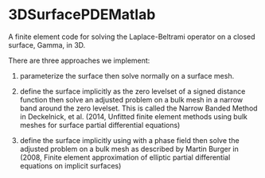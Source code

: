 # 3DSurfacePDEMatlab
A finite element code for solving the Laplace-Beltrami operator on a closed surface, Gamma, in 3D.

There are three approaches we implement:  

1) parameterize the surface then solve normally on a surface mesh.

2) define the surface implicitly as the zero levelset of a signed distance function then solve an adjusted problem on a bulk mesh in a narrow band around the zero levelset.  This is called the Narrow Banded Method in Deckelnick, et al.  (2014, Unfitted finite element methods using bulk meshes for surface partial differential equations)

3) define the surface implicitly using with a phase field then solve the adjusted problem on a bulk mesh as described by Martin Burger in (2008, Finite element approximation of elliptic partial differential equations on implicit surfaces)
